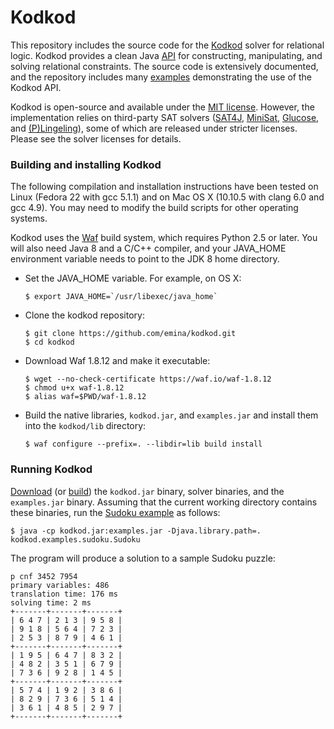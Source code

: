 Kodkod
=======

This repository includes the source code for the
[Kodkod](http://alloy.mit.edu/kodkod/index.html) solver for relational
logic.  Kodkod provides a clean Java [API](http://alloy.mit.edu/kodkod/release/current/doc/) for constructing,
manipulating, and solving relational constraints. The
source code is extensively documented, and the repository includes
many [examples](https://github.com/emina/kodkod/tree/master/examples/kodkod/examples) demonstrating the use of the Kodkod API.

Kodkod is open-source and available under the [MIT license](LICENSE). However, the implementation relies on third-party SAT solvers ([SAT4J](http://www.sat4j.org), [MiniSat](http://minisat.se), [Glucose](http://www.labri.fr/perso/lsimon/glucose/), and [(P)Lingeling](http://fmv.jku.at/lingeling/)), some of which are released under stricter licenses. Please see the solver licenses for details.  

### Building and installing Kodkod

The following compilation and installation instructions have been
tested on Linux (Fedora 22 with gcc 5.1.1) and on Mac OS X (10.10.5 with clang 6.0 and gcc 4.9). You may
need to modify the build scripts for other operating systems.

Kodkod uses the [Waf](https://github.com/waf-project/waf) build
system, which requires Python 2.5 or later. You will also need Java 8
and a C/C++ compiler, and your JAVA_HOME environment variable needs to
point to the JDK 8 home directory.

* Set the JAVA_HOME variable.  For example, on OS X:

  ``$ export JAVA_HOME=`/usr/libexec/java_home` `` 
  
* Clone the kodkod repository:

  `$ git clone https://github.com/emina/kodkod.git`  
  `$ cd kodkod`  

* Download Waf 1.8.12 and make it executable:

  `$ wget --no-check-certificate https://waf.io/waf-1.8.12`  
  `$ chmod u+x waf-1.8.12`   
  `$ alias waf=$PWD/waf-1.8.12`

* Build the native libraries, ``kodkod.jar``, and ``examples.jar`` and install them into the ``kodkod/lib`` directory:

  `$ waf configure --prefix=. --libdir=lib build install`  

### Running Kodkod
	
[Download](http://alloy.mit.edu/kodkod/download.html) (or [build](https://github.com/emina/kodkod#building-and-installing-kodkod)) the ``kodkod.jar`` binary, solver binaries, and the ``examples.jar`` binary. Assuming that the current working directory contains these binaries, run the  [Sudoku example](https://github.com/emina/kodkod/blob/master/examples/kodkod/examples/sudoku/Sudoku.java) as follows:

  `$ java -cp kodkod.jar:examples.jar -Djava.library.path=. kodkod.examples.sudoku.Sudoku`  
  
The program will produce a solution to a sample Sudoku puzzle:

```
p cnf 3452 7954
primary variables: 486
translation time: 176 ms
solving time: 2 ms
+-------+-------+-------+
| 6 4 7 | 2 1 3 | 9 5 8 | 
| 9 1 8 | 5 6 4 | 7 2 3 | 
| 2 5 3 | 8 7 9 | 4 6 1 | 
+-------+-------+-------+
| 1 9 5 | 6 4 7 | 8 3 2 | 
| 4 8 2 | 3 5 1 | 6 7 9 | 
| 7 3 6 | 9 2 8 | 1 4 5 | 
+-------+-------+-------+
| 5 7 4 | 1 9 2 | 3 8 6 | 
| 8 2 9 | 7 3 6 | 5 1 4 | 
| 3 6 1 | 4 8 5 | 2 9 7 | 
+-------+-------+-------+
```
 

